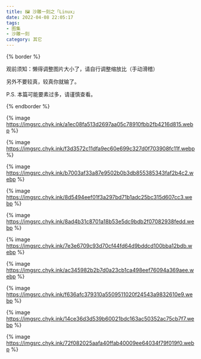 ```yaml
---
title: 🖼️ 沙雕一刻之「Linux」
date: 2022-04-08 22:05:17
tags: 
- 图集
- 沙雕一刻
category: 其它
---
```


{% border %}

观前须知：懒得调整图片大小了，请自行调整缩放比（手动滑稽）

另外不要较真，较真你就输了。

P.S. 本篇可能要素过多，请谨慎查看。

{% endborder %}

{% image https://imgsrc.chyk.ink/a1ec08fa513d2697aa05c78910fbb2fb4216d815.webp %}

{% image https://imgsrc.chyk.ink/f3d3572c11dfa9ec60e699c327d0f703908fc11f.webp %}

{% image https://imgsrc.chyk.ink/b7003af33a87e9502b0b3db855385343faf2b4c2.webp %}

{% image https://imgsrc.chyk.ink/8d5494eef01f3a297bd71b1adc25bc315d607cc3.webp %}

{% image https://imgsrc.chyk.ink/8ad4b31c8701a18b53e5dc9bdb2f07082938fedd.webp %}

{% image https://imgsrc.chyk.ink/7e3e6709c93d70cf44fd64d9bddcd100bba12bdb.webp %}

{% image https://imgsrc.chyk.ink/ac345982b2b7d0a23cb1ca498eef76094a369aee.webp %}

{% image https://imgsrc.chyk.ink/f636afc379310a5509511020f24543a9832610e9.webp %}

{% image https://imgsrc.chyk.ink/14ce36d3d539b60021bdc163ac50352ac75cb7f7.webp %}

{% image https://imgsrc.chyk.ink/72f082025aafa40ffab40009ee64034f79f019f0.webp %}

